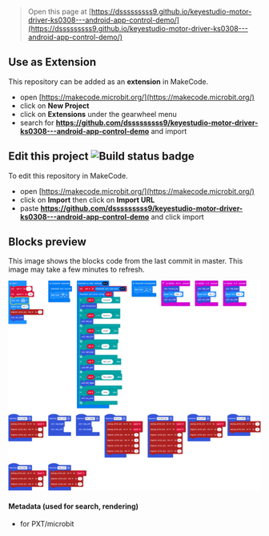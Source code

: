 
> Open this page at [https://dsssssssss9.github.io/keyestudio-motor-driver-ks0308---android-app-control-demo/](https://dsssssssss9.github.io/keyestudio-motor-driver-ks0308---android-app-control-demo/)

## Use as Extension

This repository can be added as an **extension** in MakeCode.

* open [https://makecode.microbit.org/](https://makecode.microbit.org/)
* click on **New Project**
* click on **Extensions** under the gearwheel menu
* search for **https://github.com/dsssssssss9/keyestudio-motor-driver-ks0308---android-app-control-demo** and import

## Edit this project ![Build status badge](https://github.com/dsssssssss9/keyestudio-motor-driver-ks0308---android-app-control-demo/workflows/MakeCode/badge.svg)

To edit this repository in MakeCode.

* open [https://makecode.microbit.org/](https://makecode.microbit.org/)
* click on **Import** then click on **Import URL**
* paste **https://github.com/dsssssssss9/keyestudio-motor-driver-ks0308---android-app-control-demo** and click import

## Blocks preview

This image shows the blocks code from the last commit in master.
This image may take a few minutes to refresh.

![A rendered view of the blocks](https://github.com/dsssssssss9/keyestudio-motor-driver-ks0308---android-app-control-demo/raw/master/.github/makecode/blocks.png)

#### Metadata (used for search, rendering)

* for PXT/microbit
<script src="https://makecode.com/gh-pages-embed.js"></script><script>makeCodeRender("{{ site.makecode.home_url }}", "{{ site.github.owner_name }}/{{ site.github.repository_name }}");</script>
